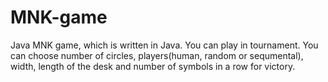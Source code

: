 # MNK-game
Java
MNK game, which is written in Java.
You can play in tournament. You can choose number of circles, players(human, random or sequmental), width, length of the desk and number of symbols in a row for victory.
